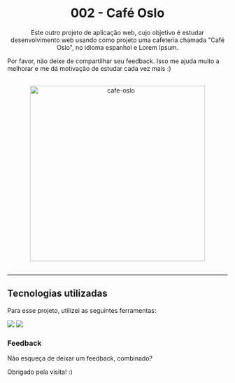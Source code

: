 <h1 align="center">
<br>
002 - Café Oslo
<br>
</h1>


<p align="center">Este outro projeto de aplicação web, cujo objetivo é estudar desenvolvimento web usando como projeto uma cafeteria chamada "Café Oslo", no idioma espanhol e Lorem Ipsum.</p>
<p>Por favor, não deixe de compartilhar seu feedback. Isso me ajuda muito a melhorar e me dá motivação de estudar cada vez mais :)</p>
<br>

<div align="center">
  <img src="https://user-images.githubusercontent.com/79977399/122688098-9f4e5800-d1f0-11eb-8b00-27faa1914199.gif" alt="cafe-oslo" height="400">
</div>
<br>
<hr>

## Tecnologias utilizadas
Para esse projeto, utilizei as seguintes ferramentas:
<p>
<img src="https://img.shields.io/badge/HTML5-E34F26?style=for-the-badge&logo=html5&logoColor=white">
<img src="https://img.shields.io/badge/CSS3-1572B6?style=for-the-badge&logo=css3&logoColor=white">
</p>

### Feedback

Não esqueça de deixar um feedback, combinado?

Obrigado pela visita! :)

